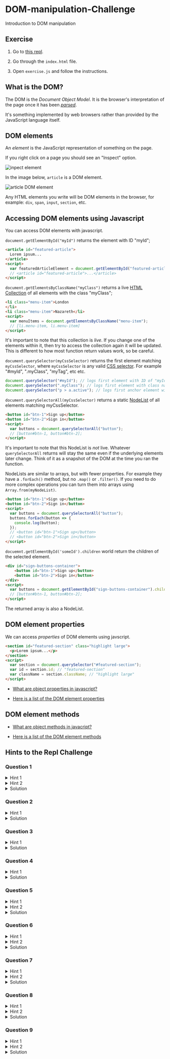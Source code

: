 # DOM-manipulation-Challenge
Introduction to DOM manipulation

## Exercise

1. Go to [this repl](https://repl.it/@Karyum1/DOM-manipulation-Challenge-A).

2. Go through the `index.html` file.

3. Open `exercise.js` and follow the instructions.

## What is the DOM?

The DOM is the _Document Object Model_. It is the browser's interpretation of the page once it has been [_parsed_](https://developer.mozilla.org/en-US/docs/Glossary/Parse).

It's something implemented by web browsers rather than provided by the JavaScript language itself.

## DOM elements

An _element_ is the JavaScript representation of something on the page.

If you right click on a page you should see an "Inspect" option.

![inpect element](https://raw.githubusercontent.com/foundersandcoders/DOM-manipulation-Challenge/master/assets/inspect-element.png)

In the image below, `article` is a DOM element.

![article DOM element](https://raw.githubusercontent.com/foundersandcoders/DOM-manipulation-Challenge/master/assets/article-element.png)

Any HTML elements you write will be DOM elements in the browser, for example: `div`, `span`, `input`, `section`, etc.

## Accessing DOM elements using Javascript

You can access DOM elements with javascript.

`document.getElementById("myId")` returns the element with ID "myId";
```html
<article id="featured-article">
  Lorem ipsum...
</article>
<script>
  var featuredArticleElement = document.getElementById("featured-article");
  // <article id="featured-article">...</article>
</script>
```

`document.getElementsByClassName("myClass")` returns a live [HTML Collection](https://developer.mozilla.org/en-US/docs/Web/API/HTMLCollection) of all elements with the class "myClass";

```html
<li class="menu-item">London
</li>
<li class="menu-item">Nazareth</li>
<script>
  var menuItems = document.getElementsByClassName("menu-item");
  // [li.menu-item, li.menu-item]
</script>
```

It's important to note that this collection is _live_. If you change one of the elements within it, then try to access the collection again it will be updated. This is different to how most function return values work, so be careful.

`document.querySelector(myCssSelector)` returns the first element matching `myCssSelector`, where `myCssSelector` is any valid [CSS selector](https://developer.mozilla.org/en-US/docs/Web/CSS/CSS_Selectors). For example "#myId", ".myClass", "myTag", etc etc.

```js
document.querySelector("#myId"); // logs first element with ID of "myId"
document.querySelector(".myClass"); // logs first element with class name of "myClass"
document.querySelector("p > a.active"); // logs first anchor element with class name of "active" that is within a paragraph
```

`document.querySelectorAll(myCssSelector)` returns a static [NodeList](https://developer.mozilla.org/en-US/docs/Web/API/NodeList) of all elements matching myCssSelector.

```html
<button id="btn-1">Sign up</button>
<button id="btn-2">Sign in</button>
<script>
  var buttons = document.querySelectorAll("button");
  // [button#btn-1, button#btn-2];
</script>
```
It's important to note that this NodeList is _not_ live. Whatever `querySelectorAll` returns will stay the same even if the underlying elements later change. Think of it as a snapshot of the DOM at the time you ran the function.

NodeLists are similar to arrays, but with fewer properties. For example they have a `.forEach()` method, but no `.map()` or `.filter()`. If you need to do more complex operations you can turn them into arrays using `Array.from(myNodeList)`.

```html
<button id="btn-1">Sign up</button>
<button id="btn-2">Sign in</button>
<script>
  var buttons = document.querySelectorAll("button");
  buttons.forEach(button => {
    console.log(button);
  });
  // <button id="btn-1">Sign up</button>
  // <button id="btn-2">Sign in</button>
</script>
```

`docuemnt.getElementById('someId').children` world return the children of the selected element.

```html
<div id="sign-buttons-container">
    <button id="btn-1">Sign up</button>
    <button id="btn-2">Sign in</button>
</div>
<script>
  var buttons = document.getElementById("sign-buttons-container").children;
  // [button#btn-1, button#btn-2];
</script>
```

The returned array is also a NodeList.

## DOM element properties

We can access _properties_ of DOM elements using javscript.

```html
<section id="featured-section" class="highlight large">
  <p>Lorem ipsum...</p>
</section>
<script>
  var section = document.querySelector("#featured-section");
  var id = section.id; // "featured-section"
  var className = section.className; // "highlight large"
</script>
```

- [What are object properties in javascript?](https://www.w3schools.com/js/js_properties.asp)

- [Here is a list of the DOM element properties](https://developer.mozilla.org/en-US/docs/Web/API/Element#Properties)

## DOM element methods

- [What are object methods in javacript?](https://www.w3schools.com/js/js_object_methods.asp)

- [Here is a list of the DOM element methods](https://developer.mozilla.org/en-US/docs/Web/API/Element#Methods)


## Hints to the Repl Challenge

### Question 1
<details><summary>Hint 1</summary>
<p>
The first step is to simply access the DOM 'introduction' element. 
  
By convention, we put this into a variable, like so:
  ```var introductionElement = document.getElementById('introduction');```
</p>
</details>

<details><summary>Hint 2</summary>
<p>
The second step is to add or remove the class '.highlight', depending on whether or not it is currently being applied to the introduction paragraph element. As we can see, there we only have the class 'introduction currently within the <p> tag:

![](https://i.imgur.com/KVcxk7w.png)

As in the above guide, we can use the .contains() method to check if a property on the DOM object:

```
introductionElement.classList.contains('highlight');

```

We can also use the 'add', 'remove', or toggle methods to add or remove classes, ID's, etc from DOM elements - eg:


```

    introductionElement.classList.remove('highlight')

    introductionElement.classList.add('highlight')

```  
</p>
</details>

<details><summary>Solution</summary>
<p>

```javascript

var toggleHighlight = function () {

// Code here
console.log(1);

let introductionElement = document.querySelector('#introduction');

if (introductionElement.classList.contains('highlight')) {
    introductionElement.classList.remove('highlight')}
  }
  else {
    introductionElement.classList.add('highlight');
    }
}

```

Or, if you want to be extra concise:

```

document.getElementById("introduction").classList.toggle("highlight");

```

</p>
</details>


### Question 2

<details><summary>Hint 1</summary>
<p>
This one's super easy. The text content of an element can be retrieved with:

``` DOMelement.textContent ```
</p>
</details>

<details><summary>Solution</summary>
<p>

``` javascript

  let introductionParagraph = document.getElementById('introduction');

  return introductionParagraph.textContent
  
```

</p>
</details>

### Question 3

<details><summary>Hint 1</summary>
<p>
So, in the previous question, we found out how to get the text content ('.textContent') of a DOM element. Now we simply need to check if a given string 'str' is included in that element - eg,

``` javascript 

"hereisastringofletters".includes("str") //returns true 

```

</p>
</details>

<details><summary>Solution</summary>
<p>

``` javascript

var containsString = function (str) {

  let introductionParagraph = document.getElementById('introduction');

    if(introductionParagraph.textContent.includes(str)) {
    return true
  }
  else {
    return false
  }

}

```

</p>
</details>

### Question 4
<details><summary>Hint 1</summary>
<p>
We need to retrieve the 'firstName' text input. If we look at the index.html file, we can see the <form> element, which has a 'value' query containing the text 'John':

![form](https://i.imgur.com/8khxvgr.png)

We can also see this in the browser window. It's the left-most box:

![form-in-window](https://i.imgur.com/iHGCfvJ.png)

First, we need to select the correct query selector. There are three <input> elements and we need to only select the one for 'firstName'. We can do this by using

``` document.querySelector('input') //gets us the first input ``` 

``` document.querySelector('input[name="firstName"]') //gets us the first input containing the name="firstName" property ```

</p>

</details>
<details><summary>Solution</summary>
<p>

``` javascript

var getFirstNameValue = function () {

return document.querySelector('input[name="firstName"]').value;

}

```

</p>
</details>

### Question 5
<details><summary>Hint 1</summary>
<p>
Perhaps someone on the next cohort can write the hints to questions 5-9?
</p>
</details>
<details><summary>Hint 2</summary>
<p>

</p>
</details>
<details><summary>Solution</summary>
<p>

```

var getValue = function (inputName) {

// Code here
  return document.querySelector(`input[name="${inputName}"]`).value;

}

```

</p>
</details>

### Question 6
<details><summary>Hint 1</summary>
<p>

</p>
</details>
<details><summary>Hint 2</summary>
<p>

</p>
</details>
<details><summary>Solution</summary>
<p>

```

var updateStateValue = function (formState, inputName) {

// Code here
  let clone = Object.assign({},formState);
  clone[inputName]= getValue(inputName);
  return clone;
}

```

</p>
</details>

### Question 7
<details><summary>Hint 1</summary>
<p>

</p>
</details>
<details><summary>Hint 2</summary>
<p>

</p>
</details>
<details><summary>Solution</summary>
<p>

```

var updateStateValues = function (formState, inputNames) {

// Code here
  let clone = Object.assign({},formState);
  inputNames.forEach(name=>clone[name]= getValue(name));
  return clone;
}

```

</p>
</details>

### Question 8
<details><summary>Hint 1</summary>
<p>

</p>
</details>
<details><summary>Hint 2</summary>
<p>

</p>
</details>
<details><summary>Solution</summary>
<p>

```

var getInputValues = function (className) {

// Code here
let elements = document.querySelectorAll(`input.${className}`)
return Array.from(elements).map(e=>e.value);

}

```

</p>
</details>

### Question 9
<details><summary>Hint 1</summary>
<p>

</p>
</details>
<details><summary>Hint 2</summary>
<p>

</p>
</details>
<details><summary>Solution</summary>
<p>

```
var generateUl = function (array) {

let ul = document.createElement("ul");
array.forEach(element=>{

  let li = document.createElement("li");
  li.textContent= element;

  ul.appendChild(li);

});
return ul;
}
```

</p>
</details>


